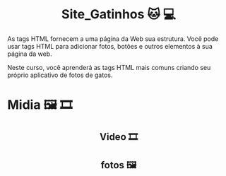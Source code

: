 # <div align="center">Site_Gatinhos  :cat: :computer:</div>

<div>
  <p> As tags HTML fornecem a uma página da Web sua estrutura. Você pode usar tags HTML para adicionar fotos, botões e outros elementos à sua página da web.

Neste curso, você aprenderá as tags HTML mais comuns criando seu próprio aplicativo de fotos de gatos.</p>
</div>

<div> <h1>Midia 🖼️ 🎞️</h1>
  <div> <h2 align="center">Video 🎞️</h2> 
  
  </div>
    <div> <h2 align="center">fotos 🖼️</h2> </div>
  
</div>
